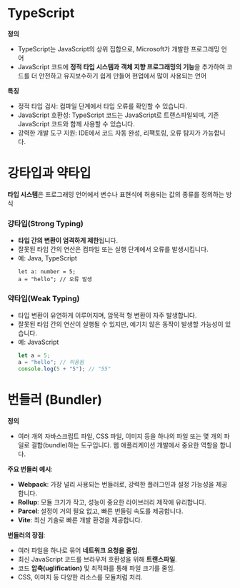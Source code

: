 # TypeScript

**정의**

- TypeScript는 JavaScript의 상위 집합으로, Microsoft가 개발한 프로그래밍 언어
- JavaScript 코드에 **정적 타입 시스템과** **객체 지향 프로그래밍의 기능**을 추가하여 코드를 더 안전하고 유지보수하기 쉽게 만들어 현업에서 많이 사용되는 언어

**특징**

- 정적 타입 검사: 컴파일 단계에서 타입 오류를 확인할 수 있습니다.
- JavaScript 호환성: TypeScript 코드는 JavaScript로 트랜스파일되며, 기존 JavaScript 코드와 함께 사용할 수 있습니다.
- 강력한 개발 도구 지원: IDE에서 코드 자동 완성, 리팩토링, 오류 탐지가 가능합니다.

# 강타입과 약타입

**타입 시스템**은 프로그래밍 언어에서 변수나 표현식에 허용되는 값의 종류를 정의하는 방식

### 강타입(Strong Typing)

- **타입 간의 변환이 엄격하게 제한**됩니다.
- 잘못된 타입 간의 연산은 컴파일 또는 실행 단계에서 오류를 발생시킵니다.
- 예: Java, TypeScript
  ```tsx
  let a: number = 5;
  a = "hello"; // 오류 발생
  ```

### 약타입(Weak Typing)

- 타입 변환이 유연하게 이루어지며, 암묵적 형 변환이 자주 발생합니다.
- 잘못된 타입 간의 연산이 실행될 수 있지만, 예기치 않은 동작이 발생할 가능성이 있습니다.
- 예: JavaScript
  ```jsx
  let a = 5;
  a = "hello"; // 허용됨
  console.log(5 + "5"); // "55"
  ```

# 번들러 (Bundler)

**정의**

- 여러 개의 자바스크립트 파일, CSS 파일, 이미지 등을 하나의 파일 또는 몇 개의 파일로 결합(bundle)하는 도구입니다. 웹 애플리케이션 개발에서 중요한 역할을 합니다.

**주요 번들러 예시**:

- **Webpack**: 가장 널리 사용되는 번들러로, 강력한 플러그인과 설정 가능성을 제공합니다.
- **Rollup**: 모듈 크기가 작고, 성능이 중요한 라이브러리 제작에 유리합니다.
- **Parcel**: 설정이 거의 필요 없고, 빠른 번들링 속도를 제공합니다.
- **Vite**: 최신 기술로 빠른 개발 환경을 제공합니다.

**번들러의 장점**:

- 여러 파일을 하나로 묶어 **네트워크 요청을 줄임**.
- 최신 JavaScript 코드를 브라우저 호환성을 위해 **트랜스파일**.
- 코드 **압축(uglification)** 및 최적화를 통해 파일 크기를 줄임.
- CSS, 이미지 등 다양한 리소스를 모듈처럼 처리.
